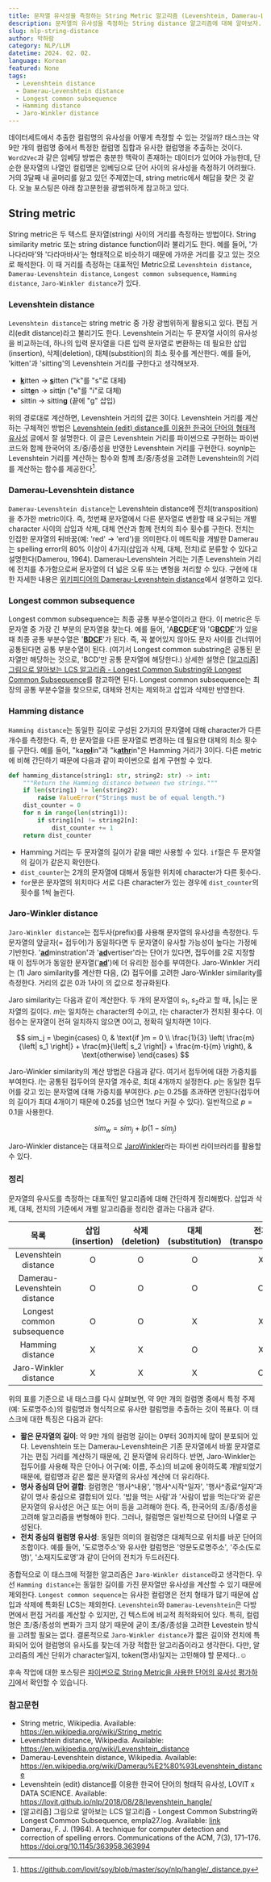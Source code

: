 ```yaml
---
title: 문자열 유사성을 측정하는 String Metric 알고리즘 (Levenshtein, Damerau-Levenshtein, Longest common subsequence, Hamming, Jaro-Winkler)
description: 문자열의 유사성을 측정하는 String distance 알고리즘에 대해 알아보자. 가장 광범위하게 사용되는 Levenshtein distance를 포함한 5가지의 알고리즘을 정리한다.
slug: nlp-string-distance
author: 박하람
category: NLP/LLM
datetime: 2024. 02. 02.
language: Korean
featured: None
tags:
  - Levenshtein distance
  - Damerau-Levenshtein distance
  - Longest common subsequence
  - Hamming distance
  - Jaro-Winkler distance
---
```


데이터세트에서 추출한 컬럼명의 유사성을 어떻게 측정할 수 있는 것일까? 태스크는 약 9만 개의 컬럼명 중에서 특정한 컬럼명 집합과 유사한 컬럼명을 추출하는 것이다. `Word2Vec`과 같은 임베딩 방법은 충분한 맥락이 존재하는 데이터가 있어야 가능한데, 단순한 문자열의 나열인 컬럼명은 임베딩으로 단어 사이의 유사성을 측정하기 어려웠다. 거의 3달째 내 골머리를 앓고 있던 주제였는데, string metric에서 해답을 찾은 것 같다. 오늘 포스팅은 아래 참고문헌을 광범위하게 참고하고 있다.

## String metric

String metric은 두 텍스트 문자열(string) 사이의 거리를 측정하는 방법이다. String similarity metric 또는 string distance function이라 불리기도 한다. 예를 들어, '가나다라마'와 '다라마바사'는 형태적으로 비슷하기 때문에 가까운 거리를 갖고 있는 것으로 해석한다. 이 때 거리를 측정하는 대표적인 Metric으로 `Levenshtein distance`, `Damerau-Levenshtein distance`, `Longest common subsequence`, `Hamming distance`, `Jaro-Winkler distance`가 있다.

### Levenshtein distance

`Levenshtein distance`는 string metric 중 가장 광범위하게 활용되고 있다. 편집 거리(edit distance)라고 불리기도 한다. Levenshtein 거리는 두 문자열 사이의 유사성을 비교하는데, 하나의 입력 문자열을 다른 입력 문자열로 변환하는 데 필요한 삽입(insertion), 삭제(deletion), 대체(substition)의 최소 횟수를 계산한다. 예를 들어, 'kitten'과 'sitting'의 Levenshtein 거리를 구한다고 생각해보자.

- <u>**k**</u>itten → <u>**s**</u>itten ("k"를 "s"로 대체)
- sitt<u>**e**</u>n → sitt<u>**i**</u>n ("e"를 "i"로 대체)
- sittin → sittin<u>**g**</u> (끝에 "g" 삽입)

위의 경로대로 계산하면, Levenshtein 거리의 값은 3이다. Levenshtein 거리를 계산하는 구체적인 방법은 [Levenshtein (edit) distance를 이용한 한국어 단어의 형태적 유사성](https://lovit.github.io/nlp/2018/08/28/levenshtein_hangle/) 글에서 잘 설명한다. 이 글은 Levenshtein 거리를 파이썬으로 구현하는 파이썬 코드와 함께 한국어의 초/중/종성을 반영한 Levenshtein 거리를 구현한다. soynlp는 Levenshtein 거리를 계산하는 함수와 함께 초/중/종성을 고려한 Levenshtein의 거리를 계산하는 함수를 제공한다[^1].

### Damerau-Levenshtein distance

`Damerau-Levenshtein distance`는 Levenshtein distance에 전치(transposition)을 추가한 metric이다. 즉, 첫번째 문자열에서 다른 문자열로 변환할 때 요구되는 개별 character 사이의 삽입과 삭제, 대체 연산과 함께 전치의 최수 횟수를 구한다. 전치는 인접한 문자열의 뒤바꿈(예: 'red' → 'erd')을 의미한다.이 메트릭을 개발한 Damerau는 spelling error의 80% 이상이 4가지(삽입과 삭제, 대체, 전치)로 분류할 수 있다고 설명한다(Damerou, 1964). Damerau-Levenshtein 거리는 기존 Levenshtein 거리에 전치를 추가함으로써 문자열의 더 넓은 오류 또는 변형을 처리할 수 있다. 구현에 대한 자세한 내용은 [위키피디어의 Damerau-Levenshtein distance](https://en.wikipedia.org/wiki/Damerau%E2%80%93Levenshtein_distance)에서 설명하고 있다.

### Longest common subsequence

Longest common subsequence는 최종 공통 부분수열이라고 한다. 이 metric은 두 문자열 중 가장 긴 부분의 문자열을 찾는다. 예를 들어, 'A<u>**BCD**</u>E<u>**F**</u>'와 'G<u>**BCDF**</u>'가 있을 때 최종 공통 부분수열은 '<u>**BDCF**</u>'가 된다. 즉, 꼭 붙어있지 않아도 문자 사이를 건너뛰어 공통된다면 공통 부분수열이 된다. (여기서 Longest common substring은 공통된 문자열만 해당하는 것으로, 'BCD'만 공통 문자열에 해당한다.) 상세한 설명은 [[알고리즘] 그림으로 알아보는 LCS 알고리즘 - Longest Common Substring와 Longest Common Subsequence](https://velog.io/@emplam27/%EC%95%8C%EA%B3%A0%EB%A6%AC%EC%A6%98-%EA%B7%B8%EB%A6%BC%EC%9C%BC%EB%A1%9C-%EC%95%8C%EC%95%84%EB%B3%B4%EB%8A%94-LCS-%EC%95%8C%EA%B3%A0%EB%A6%AC%EC%A6%98-Longest-Common-Substring%EC%99%80-Longest-Common-Subsequence)를 참고하면 된다. Longest common subsequence는 최장의 공통 부분수열을 찾으므로, 대체와 전치는 제외하고 삽입과 삭제만 반영한다.

### Hamming distance

`Hamming distance`는 동일한 길이로 구성된 2가지의 문자열에 대해 character가 다른 개수를 측정한다. 즉, 한 문자열을 다른 문자열로 변경하는 데 필요한 대체의 최소 횟수를 구한다. 예를 들어, "ka<u>**rol**</u>in"과 "k<u>**athr**</u>in"은 Hamming 거리가 3이다. 다른 metric에 비해 간단하기 때문에 다음과 같이 파이썬으로 쉽게 구현할 수 있다.

```py
def hamming_distance(string1: str, string2: str) -> int:
    """Return the Hamming distance between two strings."""
    if len(string1) != len(string2):
        raise ValueError("Strings must be of equal length.")
    dist_counter = 0
    for n in range(len(string1)):
        if string1[n] != string2[n]:
            dist_counter += 1
    return dist_counter
```

- Hamming 거리는 두 문자열의 길이가 같을 때만 사용할 수 있다. `if`절은 두 문자열의 길이가 같은지 확인한다.
- `dist_counter`는 2개의 문자열에 대해서 동일한 위치에 character가 다른 횟수다.
- `for`문은 문자열의 위치마다 서로 다른 character가 있는 경우에 `dist_counter`의 횟수를 1씩 늘린다.

### Jaro-Winkler distance

`Jaro-Winkler distance`는 접두사(prefix)를 사용해 문자열의 유사성을 측정한다. 두 문자열의 앞글자(= 접두어)가 동일하다면 두 문자열이 유사할 가능성이 높다는 가정에 기반한다. '<u>**ad**</u>minstration'과 '<u>**ad**</u>vertiser'라는 단어가 있다면, 접두어를 2로 지정할 때 이 접두어가 동일한 문자열('<u>**ad**</u>')에 더 유리한 점수를 부여한다. Jaro-Winkler 거리는 (1) Jaro similarity를 계산한 다음, (2) 접두어를 고려한 Jaro-Winkler similarity를 측정한다. 거리의 값은 0과 1사이 의 값으로 정규화된다.

Jaro similarity는 다음과 같이 계산한다. 두 개의 문자열이 $s_1$, $s_2$라고 할 때, $\left| s_i \right|$는 문자열의 길이다. $m$는 일치하는 character의 수이고, $t$는 character가 전치된 횟수다. 이 점수는 문자열이 전혀 일치하지 않으면 0이고, 정확히 일치하면 1이다.

$$
sim_j = \begin{cases} 0, & \text{if }m = 0 \\
\frac{1}{3} \left( \frac{m}{\left| s_1 \right|} + \frac{m}{\left| s_2 \right|} + \frac{m-t}{m} \right), & \text{otherwise} \end{cases}
$$

Jaro-Winkler similarity의 계산 방법은 다음과 같다. 여기서 접두어에 대한 가중치를 부여한다. $l$는 공통된 접두어의 문자열 개수로, 최대 4개까지 설정한다. $p$는 동일한 접두어를 갖고 있는 문자열에 대해 가중치를 부여한다. $p$는 0.25를 초과하면 안된다(접두어의 길이가 최대 4개이기 때문에 0.25를 넘으면 1보다 커질 수 있다). 일반적으로 $p = 0.1$을 사용한다.

$$
sim_w = sim_j + lp(1-sim_j)
$$

Jaro-Winkler distance는 대표적으로 [JaroWinkler](https://github.com/rapidfuzz/JaroWinkler)라는 파이썬 라이브러리를 활용할 수 있다.

### 정리

문자열의 유사도를 측정하는 대표적인 알고리즘에 대해 간단하게 정리해봤다. 삽입과 삭제, 대체, 전치의 기준에서 개별 알고리즘을 정리한 결과는 다음과 같다.

|             목록             | 삽입(insertion) | 삭제(deletion) | 대체(substitution) | 전치(transportation) |
| :--------------------------: | :-------------: | :------------: | :----------------: | :------------------: |
|     Levenshtein distance     |        O        |       O        |         O          |          X           |
| Damerau-Levenshtein distance |        O        |       O        |         O          |          O           |
|  Longest common subsequence  |        O        |       O        |         X          |          X           |
|       Hamming distance       |        X        |       X        |         O          |          X           |
|    Jaro-Winkler distance     |        X        |       X        |         X          |          O           |

위의 표를 기준으로 내 태스크를 다시 살펴보면, 약 9만 개의 컬럼명 중에서 특정 주제(예: 도로명주소)의 컬럼명과 형식적으로 유사한 컬럼명을 추출하는 것이 목표다. 이 태스크에 대한 특징은 다음과 같다:

- **짧은 문자열의 길이**: 약 9만 개의 컬럼명 길이는 0부터 30까지에 많이 분포되어 있다. Levenshtein 또는 Damerau-Levenshtein은 기존 문자열에서 바뀔 문자열로 가는 편집 거리를 계산하기 때문에, 긴 문자열에 유리하다. 반면, Jaro-Winkler는 접두어를 사용해 작은 단어나 어구(예: 이름, 주소)의 비교에 용이하도록 개발되었기 때문에, 컬럼명과 같은 짧은 문자열의 유사성 계산에 더 유리하다.
- **명사 중심의 단어 결합**: 컬럼명은 '행사^내용', '행사^시작^일자', '행사^종료^일자'과 같이 명사 중심으로 결합되어 있다. '밥을 먹는 사람'과 '사람이 밥을 먹는다'와 같은 문자열의 유사성은 어근 또는 어미 등을 고려해야 한다. 즉, 한국어의 초/중/종성을 고려해 알고리즘을 변형해야 한다. 그러나, 컬럼명은 일반적으로 단어의 나열로 구성된다.
- **전치 중심의 컬럼명 유사성**: 동일한 의미의 컬럼명은 대체적으로 위치를 바꾼 단어의 조합이다. 예를 들어, '도로명주소'와 유사한 컬럼명은 '영문도로명주소', '주소(도로명)', '소재지도로명'과 같이 단어의 전치가 두드러진다.

종합적으로 이 태스크에 적절한 알고리즘은 `Jaro-Winkler distance`라고 생각한다. 우선 `Hamming distance`는 동일한 길이를 가진 문자열만 유사성을 계산할 수 있기 때문에 제외한다. `Longest common sequence`는 유사한 컬럼명은 전치 형태가 많기 때문에 삽입과 삭제에 특화된 LCS는 제외한다. `Levenshtein`와 `Damerau-Levenshtein`은 다방면에서 편집 거리를 계산할 수 있지만, 긴 텍스트에 비교적 최적화되어 있다. 특히, 컬럼명은 초/중/종성의 변화가 크지 않기 때문에 굳이 초/중/종성을 고려한 Levestein 방식을 고려할 필요는 없다. 결론적으로 `Jaro-Winkler distance`가 짧은 길이와 전치에 특화되어 있어 컬럼명의 유사도를 찾는데 가장 적합한 알고리즘이라고 생각한다. 다만, 알고리즘의 계산 단위가 character일지, token(명사)일지는 고민해야 할 문제다..☺️

후속 작업에 대한 포스팅은 [파이썬으로 String Metric을 사용한 단어의 유사성 평가하기](/blog/nlp-python-string-distance)에서 확인할 수 있습니다.

### 참고문헌

- String metric, Wikipedia. Available: https://en.wikipedia.org/wiki/String_metric
- Levenshtein distance, Wikipedia. Available: https://en.wikipedia.org/wiki/Levenshtein_distance
- Damerau-Levenshtein distance, Wikipedia. Available: https://en.wikipedia.org/wiki/Damerau%E2%80%93Levenshtein_distance
- Levenshtein (edit) distance를 이용한 한국어 단어의 형태적 유사성, LOVIT x DATA SCIENCE. Available: https://lovit.github.io/nlp/2018/08/28/levenshtein_hangle/
- [알고리즘] 그림으로 알아보는 LCS 알고리즘 - Longest Common Substring와 Longest Common Subsequence, empla27.log. Available: [link](https://velog.io/@emplam27/%EC%95%8C%EA%B3%A0%EB%A6%AC%EC%A6%98-%EA%B7%B8%EB%A6%BC%EC%9C%BC%EB%A1%9C-%EC%95%8C%EC%95%84%EB%B3%B4%EB%8A%94-LCS-%EC%95%8C%EA%B3%A0%EB%A6%AC%EC%A6%98-Longest-Common-Substring%EC%99%80-Longest-Common-Subsequence)
- Damerau, F. J. (1964). A technique for computer detection and correction of spelling errors. Communications of the ACM, 7(3), 171–176. https://doi.org/10.1145/363958.363994

[^1]: https://github.com/lovit/soy/blob/master/soy/nlp/hangle/_distance.py
